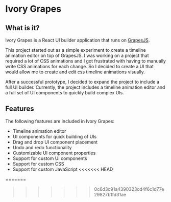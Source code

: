 # Ivory Grapes

## What is it?

Ivory Grapes is a React UI builder application that runs on [GrapesJS](https://github.com/artf/grapesjs).

This project started out as a simple experiment to create a timeline animation editor on top of GrapesJS. I was working on a project that required a lot of CSS animations and I got frustrated with having to manually write CSS animations for each change. So I decided to create a UI that would allow me to create and edit css timeline animations visually.

After a successful prototype, I decided to expand the project to include a full UI builder. Currently, the project includes a timeline animation editor and a full set of UI components to quickly build complex UIs.

## Features

The following features are included in Ivory Grapes:

* Timeline animation editor
* UI components for quick building of UIs
* Drag and drop UI component placement
* Undo and redo functionality
* Customizable UI component properties
* Support for custom UI components
* Support for custom CSS
* Support for custom JavaScript
<<<<<<< HEAD

=======
>>>>>>> 0c6d3c91a4390323cd4f6c1d77e29827b1fd31ae
